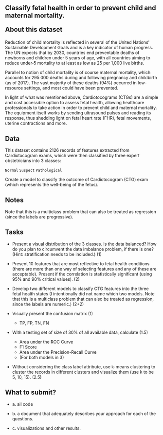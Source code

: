 <h2>
  Classify fetal health in order to prevent child and maternal mortality.

  About this dataset
</h2>
 

Reduction of child mortality is reflected in several of the United Nations' Sustainable Development Goals and is a key indicator of human progress. 
The UN expects that by 2030, countries end preventable deaths of newborns and children under 5 years of age, with all countries aiming to reduce under‑5 mortality to at least as low as 25 per 1,000 live births. 

Parallel to notion of child mortality is of course maternal mortality, which accounts for 295 000 deaths during and following pregnancy and childbirth (as of 2017). The vast majority of these deaths (94%) occurred in low-resource settings, and most could have been prevented. 

In light of what was mentioned above, Cardiotocograms (CTGs) are a simple and cost accessible option to assess fetal health, allowing healthcare professionals to take action in order to prevent child and maternal mortality. The equipment itself works by sending ultrasound pulses and reading its response, thus shedding light on fetal heart rate (FHR), fetal movements, uterine contractions and more. 
 


<h2>Data</h2>
This dataset contains 2126 records of features extracted from Cardiotocogram exams, which were then classified by three expert obstetricians into 3 classes: 

`Normal` 
`Suspect` 
`Pathological` 

Create a model to classify the outcome of Cardiotocogram (CTG) exam (which represents the well-being of the fetus). 
 


<h2>Notes</h2>
Note that this is a multiclass problem that can also be treated as regression (since the labels are progressive). 
 


<h2>Tasks</h2>

- Present a visual distribution of the 3 classes.</s> Is the data balanced? How do you plan to circumvent the data imbalance problem, if there is one? (Hint: stratification needs to be included.) (1) 

- Present 10 features that are most reflective to fetal health conditions (there are more than one way of selecting features and any of these are acceptable). Present if the correlation is statistically significant (using 95% and 90% critical values). (2) 

- Develop two different models to classify CTG features into the three fetal health states (I intentionally did not name which two models. Note that this is a multiclass problem that can also be treated as regression, since the labels are numeric.) (2+2)

- Visually present the confusion matrix (1) 
  - TP, FP, TN, FN 

- With a testing set of size of 30% of all available data, calculate (1.5) 
  - Area under the ROC Curve 
  - F1 Score 
  - Area under the Precision-Recall Curve 
  - (For both models in 3) 

- Without considering the class label attribute, use k-means clustering to cluster the records in different clusters and visualize them (use k to be 5, 10, 15). (2.5) 


<h2>What to submit?</h2> 

- a. all code 
 
- b. a document that adequately describes your approach for each of the questions. 
  
- c. visualizations and other results. 

 
